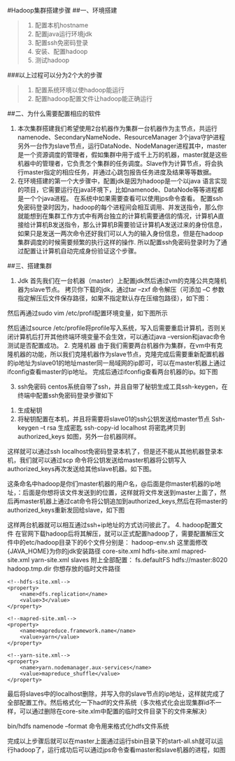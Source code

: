 #Hadoop集群搭建步骤
##一、环境搭建
> 1.	配置本机hostname 
> 2.	配置java运行环境jdk
> 3.	配置ssh免密码登录
> 4.	安装、配置hadoop
> 5.	测试hadoop

###以上过程可以分为2个大的步骤

> 1.	配置系统环境以使hadoop能运行
> 2.	配置hadoop配置文件让hadoop能正确运行

##二、为什么需要配置相应的软件
1. 本次集群搭建我们希望使用2台机器作为集群一台机器作为主节点，共运行namenode、SecondaryNameNode、ResourceManager 3个java守护进程另外一台作为slave节点，运行DataNode、NodeManager进程其中，master是一个资源调度的管理者，假如集群中用于成千上万的机器，master就是这些机器中的管理者，它负责怎个集群的任务调度。Slave作为计算节点，将会执行master指定的相应任务，并通过心跳包报告任务进度及结果等等数据。
2. 在环境搭建的第一个大步骤中，配置jdk是因为hadoop是一个以java 语言实现的项目，它需要运行在java环境下，比如namenode、DataNode等等进程都是一个个java进程。
在系统中如果需要查看可以使用jps命令查看。
配置ssh免密码登录时因为，hadoop的每个进程间会相互调用、并发送指令，那么你就能想到在集群工作方式中有两台独立的计算机需要通信的情况，计算机A直接给计算机B发送指令，那么计算机B需要验证计算机A发送过来的身份信息，如果只是发送一两次命令还好我们可以人为的输入身份信息，但是在hadoop集群调度的时候需要频繁的执行这样的操作.
所以配置ssh免密码登录时为了通过配置让计算机自动完成身份验证这个步骤。

##三、搭建集群

1.	Jdk
首先我们在一台机器（master）上配置jdk然后通过vm的克隆公共克隆机器为slave节点。
 拷贝你下载的jdk，通过tar –zxf 命令解压（可添加 –C 参数指定解压后文件保存路径，如果不指定默认存在压缩包路径），如下图：

然后再通过sudo vim /etc/profil配置环境变量，如下图所示
 
然后通过source /etc/profile将profile写入系统，写入后需要重启计算机，否则关闭计算机后打开其他终端环境变量不会生效，可以通过java –version和javac命令测试是否配置成功。
2.	克隆机器
  由于我们需要两台机器作为集群，在vm中有克隆机器的功能，所以我们克隆机器作为slave节点，克隆完成后需要重新配置机器的ip地址为slave01的地址master同一局域网的ip即可，可以在master机器上通过ifconfig查看master的ip地址。
完成后通过ifconfig查看两台机器的ip。如下图

   

3.	ssh免密码
  centos系统自带了ssh，并且自带了秘钥生成工具ssh-keygen，在终端中配置ssh免密码登录步骤如下
1)	生成秘钥
2)	将秘钥配置在本机，并且将需要将slave01的ssh公钥发送给master节点
Ssh-keygen –t rsa 生成密匙 
ssh-copy-id localhost 将密匙拷贝到authorized_keys
如图，另外一台机器同样。
 

这样就可以通过ssh localhost免密码登录本机了，但是还不能从其他机器登录本机，我们就可以通过scp 命令将公钥发送给master机器将公钥写入authorized_keys再次发送给其他slave机器。如下图。
 
这条命名中hadoop是你们master机器的用户名，@后面是你master机器的ip地址，：后面是你想将该文件发送到的位置，这样就将文件发送到master上面了，然后再master机器上通过cat命令将公钥追加到authorized_keys,然后在将master的authorized_keys重新发回给slave，如下图
 
这样两台机器就可以相互通过ssh+ip地址的方式访问彼此了。
4.	hadoop配置文件
在官网下载hadoop后将其解压，就可以正式配置hadoop了，需要配置解压文件中的etc/hadoop目录下的6个文件分别是：
hadoop-env.sh 这里面修改{JAVA_HOME}为你的jdk安装路径
core-site.xml 
hdfs-site.xml
mapred-site.xml
yarn-site.xml
slaves
附上全部配置：
	<!--core-site.xml-->
	<property>
        <name>fs.defaultFS</name>
        <value>hdfs://master:8020</value>
    </property>
	    <property>
        <name>hadoop.tmp.dir</name>
        <value>你想存放的临时文件路径</value>
    </property>
	
	<!--hdfs-site.xml-->
	<property>
        <name>dfs.replication</name>
        <value>3</value>
    </property>
	
	<!--mapred-site.xml-->
	<property>
        <name>mapreduce.framework.name</name>
        <value>yarn</value>
    </property>
	
	<!--yarn-site.xml-->
	<property>
        <name>yarn.nodemanager.aux-services</name>
        <value>mapreduce_shuffle</value>
	</property>

最后将slaves中的localhost删除，并写入你的slave节点的ip地址，这样就完成了全部配置工作。然后格式化一下hadf的文件系统（多次格式化会出现集群id不一样，可以通过删除在core-site.xlm中配置的临时文件目录下的文件来解决）

bin/hdfs namenode –format 命令用来格式化hdfs文件系统

完成以上步骤后就可以在master上面通过运行sbin目录下的start-all.sh就可以运行hadoop了，运行成功后可以通过jps命令查看master和slave机器的进程，如图
 
 
